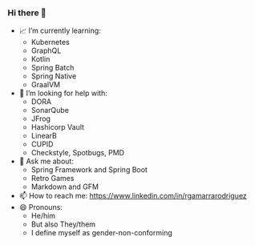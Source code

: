 ### Hi there 💟

+ 📈 I’m currently learning:
  + Kubernetes
  + GraphQL
  + Kotlin
  + Spring Batch
  + Spring Native
  + GraalVM
+ 🤔 I’m looking for help with:
  + DORA
  + SonarQube
  + JFrog
  + Hashicorp Vault
  + LinearB
  + CUPID
  + Checkstyle, Spotbugs, PMD
+ 💬 Ask me about:
  + Spring Framework and Spring Boot
  + Retro Games
  + Markdown and GFM
+ 📫 How to reach me: https://www.linkedin.com/in/rgamarrarodriguez
+ 😄 Pronouns:
  + He/him
  + But also They/them
  + I define myself as gender-non-conforming

<!--
**RUBenGAMArrarodRiguEZ-ToMtOm/RUBenGAMArrarodRiguEZ-ToMtOm** is a ✨ _special_ ✨ repository because its `README.md` (this file) appears on your GitHub profile.

Here are some ideas to get you started:

- 🔭 I’m currently working on ...
- 🌱 I’m currently learning ...
- 👯 I’m looking to collaborate on ...
- 🤔 I’m looking for help with ...
- 💬 Ask me about ...
- 📫 How to reach me: ...
- 😄 Pronouns: ...
- ⚡ Fun fact: ...
-->
